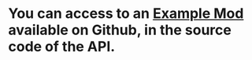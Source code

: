 You can access to an [Example Mod](https://github.com/Leviathan-Studio/CraftStudioAPI/tree/dev/src/mod) available on Github, in the source code of the API.
===========
